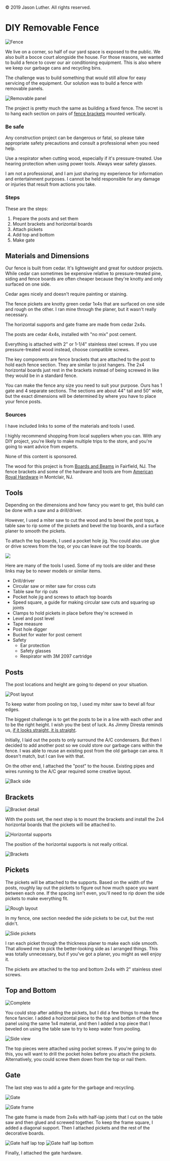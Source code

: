 &copy; 2019 Jason Luther. All rights reserved. 

# DIY Removable Fence

![Fence](img/complete-side.jpg)

We live on a corner, so half of our yard space is exposed to the public. We also built a bocce court alongside the house. For those reasons, we wanted to build a fence to cover our air conditioning equipment. This is also where we keep our garbage cans and recycling bins. 

The challenge was to build something that would still allow for easy servicing of the equipment. Our solution was to build a fence with removable panels. 

![Removable panel](img/middle-open.jpg)

The project is pretty much the same as building a fixed fence. The secret is to hang each section on pairs of [fence brackets](https://www.truevalue.com/fence-bracket-z-max-for-conencting-rails-with-posts-2-x-4-in) mounted vertically. 

### Be safe

Any construction project can be dangerous or fatal, so please take appropriate safety precautions and consult a professional when you need help. 

Use a respirator when cutting wood, especially if it's pressure-treated. Use hearing protection when using power tools. Always wear safety glasses. 

I am not a professional, and I am just sharing my experience for information and entertainment purposes. I cannot be held responsible for any damage or injuries that result from actions you take. 

### Steps

These are the steps:

1. Prepare the posts and set them
2. Mount brackets and horizontal boards
3. Attach pickets
4. Add top and bottom
5. Make gate

## Materials and Dimensions

Our fence is built from cedar. It's lightweight and great for outdoor projects. While cedar can sometimes be expensive relative to pressure-treated pine, siding and fence boards are often cheaper because they're knotty and only surfaced on one side. 

Cedar ages nicely and doesn't require painting or staining. 

The fence pickets are knotty green cedar 1x4s that are surfaced on one side and rough on the other. I ran mine through the planer, but it wasn't really necessary. 

The horizontal supports and gate frame are made from cedar 2x4s. 

The posts are cedar 4x4s, installed with "no mix" post cement. 

Everything is attached with 2" or 1-1/4" stainless steel screws. If you use pressure-treated wood instead, choose compatible screws. 

The key components are fence brackets that are attached to the post to hold each fence section. They are similar to joist hangers. The 2x4 horizontal boards just rest in the brackets instead of being screwed in like they would be in a standard fence. 

You can make the fence any size you need to suit your purpose. Ours has 1 gate and 4 separate sections. The sections are about 44" tall and 50" wide, but the exact dimensions will be determined by where you have to place your fence posts. 

### Sources

I have included links to some of the materials and tools I used. 

I highly recommend shopping from local suppliers when you can. With any DIY project, you're likely to make multiple trips to the store, and you're going to want advice from experts. 

None of this content is sponsored.

The wood for this project is from [Boards and Beams](http://www.woodboardsandbeams.com/) in Fairfield, NJ. The fence brackets and some of the hardware and tools are from [American Royal Hardware](https://ww3.truevalue.com/montclair/Home.aspx) in Montclair, NJ. 

## Tools

Depending on the dimensions and how fancy you want to get, this build can be done with a saw and a drill/driver. 

However, I used a miter saw to cut the wood and to bevel the post tops, a table saw to rip some of the pickets and bevel the top boards, and a surface planer to smooth the pickets. 

To attach the top boards, I used a pocket hole jig. You could also use glue or drive screws from the top, or you can leave out the top boards. 

![](img/crosscuts.jpg)

Here are many of the tools I used. Some of my tools are older and these links may be to newer models or similar items. 

 * Drill/driver
 * Circular saw or miter saw for cross cuts
 * Table saw for rip cuts
 * Pocket hole jig and screws to attach top boards
 * Speed square, a guide for making circular saw cuts and squaring up joints
 * Clamps to hold pickets in place before they're screwed in
 * Level and post level
 * Tape measure
 * Post hole digger
 * Bucket for water for post cement
 * Safety
   * Ear protection
   * Safety glasses
   * Respirator with 3M 2097 cartridge

## Posts

The post locations and height are going to depend on your situation. 

![Post layout](img/post-layout-orig.jpg)

To keep water from pooling on top, I used my miter saw to bevel all four edges. 

The biggest challenge is to get the posts to be in a line with each other and to be the right height. I wish you the best of luck. As Jimmy Diresta reminds us, [if it looks straight, it is straight](http://shop.jimmydiresta.com/version-2-diresta-letterpress-poster-if-it-looks-straight-it-is-straight/). 

Initially, I laid out the posts to only surround the A/C condensers. But then I decided to add another post so we could store our garbage cans within the fence. I was able to reuse an existing post from the old garbage can area. It doesn't match, but I can live with that. 

On the other end, I attached the "post" to the house. Existing pipes and wires running to the A/C gear required some creative layout. 

![Back side](img/weird-side-detail.jpg)

## Brackets

![Bracket detail](img/bracket-closeup.jpg)

With the posts set, the next step is to mount the brackets and install the 2x4 horizontal boards that the pickets will be attached to. 

![Horizontal supports](img/first-panel.jpg)

The position of the horizontal supports is not really critical. 

![Brackets](img/middle-brackets.jpg)

## Pickets

The pickets will be attached to the supports. Based on the width of the posts, roughly lay out the pickets to figure out how much space you want between each one. If the spacing isn't even, you'll need to rip down the side pickets to make everything fit. 

![Rough layout](img/rough-layout.jpg)

In my fence, one section needed the side pickets to be cut, but the rest didn't. 

![Side pickets](img/front-aged.jpg)

I ran each picket through the thickness planer to make each side smooth. That allowed me to pick the better-looking side as I arranged things. This was totally unnecessary, but if you've got a planer, you might as well enjoy it. 

The pickets are attached to the top and bottom 2x4s with 2" stainless steel screws. 

## Top and Bottom

![Complete](img/complete-end.jpg)

You could stop after adding the pickets, but I did a few things to make the fence fancier. I added a horizontal piece to the top and bottom of the fence panel using the same 1x4 material, and then I added a top piece that I beveled on using the table saw to try to keep water from pooling. 

![Side view](img/side.jpg)

The top pieces were attached using pocket screws. If you're going to do this, you will want to drill the pocket holes before you attach the pickets. Alternatively, you could screw them down from the top or nail them. 

## Gate

The last step was to add a gate for the garbage and recycling. 

![Gate](img/complete.jpg)

![Gate frame](img/gate-orig.jpg)

The gate frame is made from 2x4s with half-lap joints that I cut on the table saw and then glued and screwed together. To keep the frame square, I added a diagonal support. Then I attached pickets and the rest of the decorative boards. 

![Gate half lap top](img/gate-side-top.jpg)
![Gate half lap bottom](img/gate-side-bottom.jpg)

Finally, I attached the gate hardware. 

